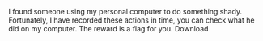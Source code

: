 I found someone using my personal computer to do something shady. Fortunately, I have recorded these actions in time, you can check what he did on my computer. The reward is a flag for you.
Download
